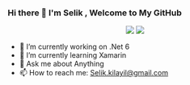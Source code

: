 ### Hi there 👋 I'm Selik , Welcome to My GitHub
<p align="center">
    <a href="https://twitter.com/SilentWall7"><img src="https://img.shields.io/badge/-Twitter-2D2B55?style=flat-square&logo=twitter&logoColor=white"/></a>
    <a href="https://linkedin.com/in/selik-kilayil"><img src="https://img.shields.io/badge/-LinkedIn-2D2B55?style=flat-square&logo=linkedin&logoColor=white"/></a>
</p>

- 🔭 I’m currently working on .Net 6
- 🌱 I’m currently learning Xamarin
- 💬 Ask me about Anything
- 📫 How to reach me: Selik.kilayil@gmail.com
